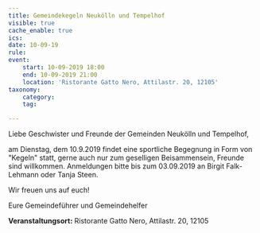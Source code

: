 ```yaml
---
title: Gemeindekegeln Neukölln und Tempelhof
visible: true
cache_enable: true
ics: 
date: 10-09-19
rule: 
event:
	start: 10-09-2019 18:00
	end: 10-09-2019 21:00
	location: 'Ristorante Gatto Nero, Attilastr. 20, 12105'
taxonomy:
	category: 
	tag: 

---
```

Liebe Geschwister und Freunde der Gemeinden Neukölln und Tempelhof,

am Dienstag, dem 10.9.2019 findet eine sportliche Begegnung in Form von "Kegeln" statt, gerne auch nur zum geselligen Beisammensein, Freunde sind willkommen. Anmeldungen bitte bis zum 03.09.2019 an Birgit Falk-Lehmann oder Tanja Steen.

Wir freuen uns auf euch!

Eure Gemeindeführer und Gemeindehelfer


**Veranstaltungsort:** Ristorante Gatto Nero, Attilastr. 20, 12105

